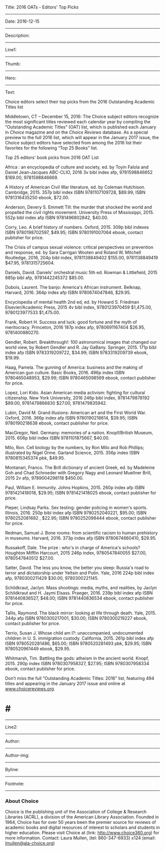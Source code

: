 Title: 2016 OATs - Editors' Top Picks

----

Date: 2016-12-15

----

Description: 

----

Line1: 

----

Thumb: 

----

Hero: 

----

Text: 

Choice editors select their top picks from the 2016 Outstanding Academic Titles list
 
Middletown, CT – December 15, 2016: The Choice subject editors recognize the most significant titles reviewed each  calendar year by compiling the “Outstanding Academic Titles” (OAT) list, which is published each January in *Choice* magazine and on the *Choice Reviews* database.  As a special preview to the full 2016 list, which will appear in the January 2017 issue, the Choice subject editors have selected from among the 2016 list their favorites for the following “Top 25 Books” list. 
	
Top 25 editors' book picks from 2016 OAT List

Africa : an encyclopedia of culture and society, ed. by Toyin Falola and Daniel Jean-Jacques ABC-CLIO, 2016 3v bibl index afp, 9781598846652 $169.00, 9781598846669. 

A History of American Civil War literature, ed. by Coleman Hutchison. Cambridge, 2015. 357p bibl index ISBN 9781107109728, $89.99; ISBN 9781316435250 ebook, $72.00.

Anderson, Devery S. Emmett Till: the murder that shocked the world and propelled the civil rights movement. University Press of Mississippi, 2015. 552p bibl index afp ISBN 9781496802842, $40.00.

Corry, Leo. A brief history of numbers. Oxford, 2015. 309p bibl indexes ISBN 9780198702597, $49.95; ISBN 9780191007064 ebook, contact publisher for price.

The Crisis of campus sexual violence: critical perspectives on prevention and response, ed. by Sara Carrigan Wooten and Roland W. Mitchell Routledge, 2016, 204p bibl index, 9781138849402 $155.00, 9781138849419 $47.95, 9781315725604.

Daniels, David. Daniels' orchestral music 5th ed. Rowman & Littlefield, 2015 885p bibl afp, 9781442245372 $85.00.

Dubois, Laurent. The banjo: America's African instrument. Belknap, Harvard, 2016. 364p index afp ISBN 9780674047846, $29.95.

Encyclopedia of mental health 2nd ed, ed. by Howard S. Friedman Elsevier/Academic Press, 2015 4v bibl index, 9780123970459 $1,475.00, 9780123977533 $1,475.00.

Frank, Robert H. Success and luck: good fortune and the myth of meritocracy. Princeton, 2016 187p index afp, 9780691167404 $26.95, 9781400880270.

Gendler, Robert. Breakthrough!: 100 astronomical images that changed our world view, by Robert Gendler and R. Jay GaBany. Springer, 2015. 171p bibl index afp ISBN 9783319209722, $34.99; ISBN 9783319209739 ebook, $19.99.

Haag, Pamela. The gunning of America: business and the making of American gun culture. Basic Books, 2016. 496p index ISBN 9780465048953, $29.99; ISBN 9780465098569 ebook, contact publisher for price.

Lopez, Lori Kido. Asian American media activism: fighting for cultural citizenship. New York University, 2016 246p bibl index, 9781479878192 $89.00, 9781479866830 $27.00, 9781479835942.

Lubin, David M. Grand illusions: American art and the First World War. Oxford, 2016. 366p index afp ISBN 9780190218614, $39.95; ISBN 9780190218638 ebook, contact publisher for price.

MacGregor, Neil. Germany: memories of a nation. Knopf/British Museum, 2015. 606p bibl index ISBN 9781101875667, $40.00.

Milo, Ron. Cell biology by the numbers, by Ron Milo and Rob Phillips; illustrated by Nigel Orme. Garland Science, 2015. 356p index ISBN 9780815345374 pbk, $49.95.

Montanari, Franco. The Brill dictionary of ancient Greek, ed. by Madeleine Goh and Chad Schroeder with Gregory Nagy and Leonard Muellner Brill, 2015 2v afp, 9789004298118 $450.00.

Paul, William E. Immunity. Johns Hopkins, 2015. 260p index afp ISBN 9781421418018, $29.95; ISBN 9781421418025 ebook, contact publisher for price.

Pieper, Lindsay Parks. Sex testing: gender policing in women's sports. Illinois, 2016. 250p bibl index afp ISBN 9780252040221, $95.00; ISBN 9780252081682 , $22.95; ISBN 9780252098444 ebook, contact publisher for price.

Redman, Samuel J. Bone rooms: from scientific racism to human prehistory in museums. Harvard, 2016. 373p index afp ISBN 9780674660410, $29.95.

Russakoff, Dale. The prize : who's in charge of America's schools? Houghton Mifflin Harcourt, 2015 246p index, 9780547840055 $27.00, 9780547840512 $27.00.

Satter, David. The less you know, the better you sleep: Russia's road to terror and dictatorship under Yeltsin and Putin. Yale, 2016 224p bibl index afp, 9780300211429 $30.00, 9780300221145.

Schildkraut, Jaclyn. Mass shootings: media, myths, and realities, by Jaclyn Schildkraut and H. Jaymi Elsass. Praeger, 2016. 239p bibl index afp ISBN 9781440836527, $48.00; ISBN 9781440836534 ebook, contact publisher for price.

Tallis, Raymond. The black mirror: looking at life through death. Yale, 2015. 344p afp ISBN 9780300217001, $30.00; ISBN 9780300219227 ebook, contact publisher for price.

Terrio, Susan J. Whose child am I?: unaccompanied, undocumented children in U. S. immigration custody. California, 2015. 261p bibl index afp ISBN 9780520281486, $65.00; ISBN 9780520281493 pbk, $29.95; ISBN 9780520961449 ebook, $29.95.

Whitmarsh, Tim. Battling the gods: atheism in the ancient world. Knopf, 2015. 290p index ISBN 9780307958327, $27.95; ISBN 9780307958334 ebook, contact publisher for price.


Don’t miss the full “Outstanding Academic Titles: 2016” list, featuring 494 titles and appearing in the January 2017 issue and online at www.choicereviews.org.
#     #     #

----

Line2: 

----

Author: 

----

Author-img: 

----

Byline: 

----

Footnote: 

***
### About Choice
Choice is the publishing unit of the Association of College & Research Libraries (ACRL), a division of the American Library Association. Founded in 1964, Choice has for over 50 years been the premier source for reviews of academic books and digital resources of interest to scholars and students in higher education. Please visit Choice at (link: http://www.choice360.org) for more information.
Contact: Laura Mullen, (tel: 860-347-6933) x124​
(email: lmullen@ala-choice.org)